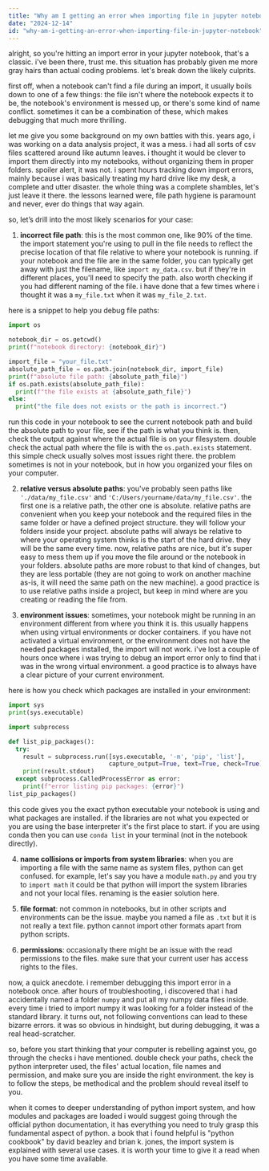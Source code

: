 ```yaml
---
title: "Why am I getting an error when importing file in jupyter notebook?"
date: "2024-12-14"
id: "why-am-i-getting-an-error-when-importing-file-in-jupyter-notebook"
---
```


alright, so you're hitting an import error in your jupyter notebook, that's a classic. i've been there, trust me. this situation has probably given me more gray hairs than actual coding problems. let's break down the likely culprits.

first off, when a notebook can't find a file during an import, it usually boils down to one of a few things: the file isn't where the notebook expects it to be, the notebook's environment is messed up, or there's some kind of name conflict. sometimes it can be a combination of these, which makes debugging that much more thrilling.

let me give you some background on my own battles with this. years ago, i was working on a data analysis project, it was a mess. i had all sorts of csv files scattered around like autumn leaves. i thought it would be clever to import them directly into my notebooks, without organizing them in proper folders. spoiler alert, it was not. i spent hours tracking down import errors, mainly because i was basically treating my hard drive like my desk, a complete and utter disaster. the whole thing was a complete shambles, let's just leave it there. the lessons learned were, file path hygiene is paramount and never, ever do things that way again.

so, let’s drill into the most likely scenarios for your case:

1. **incorrect file path**: this is the most common one, like 90% of the time. the import statement you're using to pull in the file needs to reflect the precise location of that file relative to where your notebook is running. if your notebook and the file are in the same folder, you can typically get away with just the filename, like `import my_data.csv`. but if they're in different places, you'll need to specify the path. also worth checking if you had different naming of the file. i have done that a few times where i thought it was a `my_file.txt` when it was `my_file_2.txt`.

here is a snippet to help you debug file paths:

```python
import os

notebook_dir = os.getcwd()
print(f"notebook directory: {notebook_dir}")

import_file = "your_file.txt"
absolute_path_file = os.path.join(notebook_dir, import_file)
print(f"absolute file path: {absolute_path_file}")
if os.path.exists(absolute_path_file):
  print(f"the file exists at {absolute_path_file}")
else:
  print("the file does not exists or the path is incorrect.")
```

run this code in your notebook to see the current notebook path and build the absolute path to your file, see if the path is what you think is. then, check the output against where the actual file is on your filesystem. double check the actual path where the file is with the `os.path.exists` statement. this simple check usually solves most issues right there. the problem sometimes is not in your notebook, but in how you organized your files on your computer.

2.  **relative versus absolute paths**: you've probably seen paths like `'./data/my_file.csv'` and `'C:/Users/yourname/data/my_file.csv'`. the first one is a relative path, the other one is absolute. relative paths are convenient when you keep your notebook and the required files in the same folder or have a defined project structure. they will follow your folders inside your project. absolute paths will always be relative to where your operating system thinks is the start of the hard drive. they will be the same every time. now, relative paths are nice, but it's super easy to mess them up if you move the file around or the notebook in your folders. absolute paths are more robust to that kind of changes, but they are less portable (they are not going to work on another machine as-is, it will need the same path on the new machine). a good practice is to use relative paths inside a project, but keep in mind where are you creating or reading the file from.

3.  **environment issues**: sometimes, your notebook might be running in an environment different from where you think it is. this usually happens when using virtual environments or docker containers. if you have not activated a virtual environment, or the environment does not have the needed packages installed, the import will not work. i've lost a couple of hours once where i was trying to debug an import error only to find that i was in the wrong virtual environment. a good practice is to always have a clear picture of your current environment.

here is how you check which packages are installed in your environment:

```python
import sys
print(sys.executable)

import subprocess

def list_pip_packages():
  try:
    result = subprocess.run([sys.executable, '-m', 'pip', 'list'],
                            capture_output=True, text=True, check=True)
    print(result.stdout)
  except subprocess.CalledProcessError as error:
    print(f"error listing pip packages: {error}")
list_pip_packages()
```

this code gives you the exact python executable your notebook is using and what packages are installed. if the libraries are not what you expected or you are using the base interpreter it's the first place to start. if you are using conda then you can use `conda list` in your terminal (not in the notebook directly).

4.  **name collisions or imports from system libraries**: when you are importing a file with the same name as system files, python can get confused. for example, let's say you have a module `math.py` and you try to `import math` it could be that python will import the system libraries and not your local files. renaming is the easier solution here.

5.  **file format**: not common in notebooks, but in other scripts and environments can be the issue. maybe you named a file as `.txt` but it is not really a text file. python cannot import other formats apart from python scripts.

6. **permissions**: occasionally there might be an issue with the read permissions to the files. make sure that your current user has access rights to the files.

now, a quick anecdote. i remember debugging this import error in a notebook once. after hours of troubleshooting, i discovered that i had accidentally named a folder `numpy` and put all my numpy data files inside. every time i tried to import numpy it was looking for a folder instead of the standard library. it turns out, not following conventions can lead to these bizarre errors. it was so obvious in hindsight, but during debugging, it was a real head-scratcher.

so, before you start thinking that your computer is rebelling against you, go through the checks i have mentioned. double check your paths, check the python interpreter used, the files' actual location, file names and permission, and make sure you are inside the right environment. the key is to follow the steps, be methodical and the problem should reveal itself to you.

when it comes to deeper understanding of python import system, and how modules and packages are loaded i would suggest going through the official python documentation, it has everything you need to truly grasp this fundamental aspect of python. a book that i found helpful is "python cookbook" by david beazley and brian k. jones, the import system is explained with several use cases. it is worth your time to give it a read when you have some time available.
